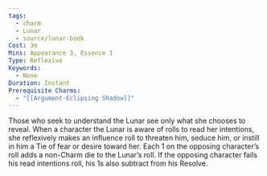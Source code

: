 ```yaml
---
tags:
  - charm
  - Lunar
  - source/lunar-book
Cost: 3m
Mins: Appearance 3, Essence 1
Type: Reflexive
Keywords:
  - None
Duration: Instant
Prerequisite Charms:
  - "[[Argument-Eclipsing Shadow]]"
---
```

Those who seek to understand the Lunar see only what she chooses to reveal. When a character the Lunar is aware of rolls to read her intentions, she reflexively makes an influence roll to threaten him, seduce him, or instill in him a Tie of fear or desire toward her. Each 1 on the opposing character’s roll adds a non-Charm die to the Lunar’s roll. If the opposing character fails his read intentions roll, his 1s also subtract from his Resolve.